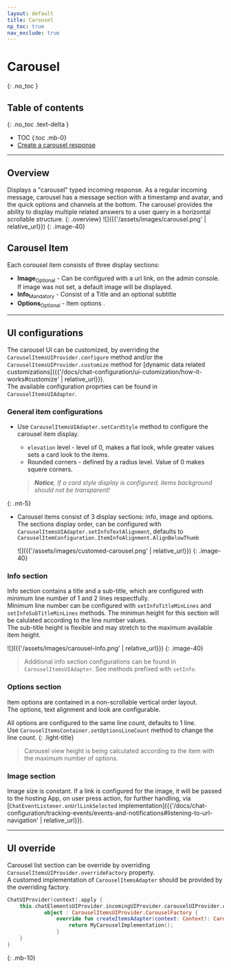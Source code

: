 ```yaml
---
layout: default
title: Carousel 
np_toc: true
nav_exclude: true
---
```


# Carousel 
{: .no_toc }

## Table of contents
{: .no_toc .text-delta }

- TOC
{:toc .mb-0}
- [Create a carousel response](https://support.bold360.com/bold360/help/how-to-create-an-image-gallery-in-conversational-articles)

---

## Overview
Displays a "carousel" typed incoming response. 
As a regular incoming message, carousel has a message section with a timestamp and avatar, and the quick options and channels at the bottom. The carousel provides the ability to display multiple related answers to a user query in a horizontal scrollable structure.
{: .overview}
![]({{'/assets/images/carousel.png' | relative_url}})
{: .image-40}


## Carousel Item
Each corousel item consists of three display sections: 
- **Image**<sub>Optional</sub> - Can be configured with a url link, on the admin console. If image was not set, a default image will be displayed.
- **Info**<sub>Mandatory</sub> - Consist of a Title and an optional subtitle
- **Options**<sub>Optional</sub> - Item options .

---

## UI configurations
The carousel UI can be customized, by overriding the `CarouselItemsUIProvider.configure` method and/or the `CarouselItemsUIProvider.customize` method for [dynamic data related customizations]({{'/docs/chat-configuration/ui-cutomization/how-it-works#customize' | relative_url}}).   
The available configuration proprties can be found in `CarouselItemsUIAdapter`.

### General item configurations
- Use `CarouselItemsUIAdapter.setCardStyle` method to configure the carousel item display. 
    - `elevation` level - level of 0, makes a flat look, while greater values sets a card look to the items.
    - Rounded corners - defined by a radius level. Value of 0 makes squere corners. 

  >_**Notice**, If a card style display is configured, items background should not be transparent!_

{: .mt-5}
- Carousel items consist of 3 display sections: info, image and options. The sections display order, can be configured with `CarouselItemsUIAdapter.setInfoTextAlignment`, defaults to `CarouselItemConfiguration.ItemInfoAlignment.AlignBelowThumb` 

  ![]({{'/assets/images/customed-carousel.png' | relative_url}})
  {: .image-40}


### Info section
Info section contains a title and a sub-title, which are configured with minimum line number of 1 and 2 lines respectfully.   
Minimum line number can be configured with `setInfoTitleMinLines` and `setInfoSubTitleMinLines` methods.
The minimun height for this section will be calulated according to the line number values.   
The sub-title height is flexible and may stretch to the maximum available item height.

![]({{'/assets/images/carousel-info.png' | relative_url}})
{: .image-40}

> Additional info section configurations can be found in `CarouselItemsUIAdapter`. See methods prefixed with `setInfo`.

### Options section
Item options are contained in a non-scrollable vertical order layout.  
The options, text alignment and look are configurable.

All options are configured to the same line count, defaults to 1 line.   
Use `CarouselItemsContainer.setOptionsLineCount` method to change the line count.
{: .light-title}   
> Carousel view height is being calculated according to the item with the maximum number of options.

### Image section
Image size is constant. 
If a link is configured for the image, it will be passed to the hosting App, on user press action, for further handling, via [`ChatEventListener.onUrlLinkSelected` implementation]({{'/docs/chat-configuration/tracking-events/events-and-notifications#listening-to-url-navigation' | relative_url}}).

---

## UI override
Carousel list section can be override by overriding `CarouselItemsUIProvider.overrideFactory` property.    
A customed implementation of `CarouselItemsAdapter` should be provided by the overriding factory.

```kotlin
ChatUIProvider(context).apply {
    this.chatElementsUIProvider.incomingUIProvider.carouselUIProvider.overrideFactory =
            object : CarouselItemsUIProvider.CarouselFactory {
                override fun createItemsAdapter(context: Context): CarouselItemsAdapter {
                    return MyCarouselImplementation();
                }
    }
}
```     
{: .mb-10}       
